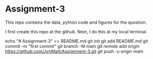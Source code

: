 # Assignment-3
This repo contains the data, python code and figures for the question.

I first create this repo at the github. Next, I do this at my local terminal.

echo "# Assignment-3" >> README.md
git init
git add README.md
git commit -m "first commit"
git branch -M main
git remote add origin https://github.com/JynMatt/Assignment-3.git
git push -u origin main

